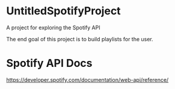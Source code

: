 # UntitledSpotifyProject
A project for exploring the Spotify API

The end goal of this project is to build playlists for the user.

# Spotify API Docs
https://developer.spotify.com/documentation/web-api/reference/ 